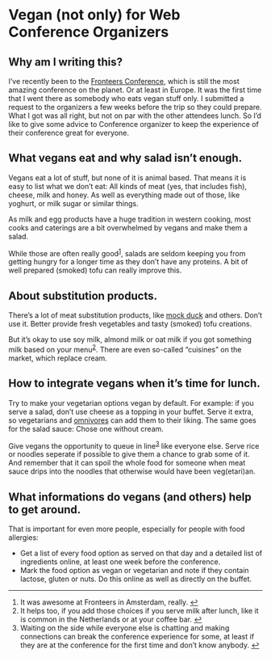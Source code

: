 # Vegan (not only) for Web Conference Organizers

## Why am I writing this?

I’ve recently been to the [Fronteers Conference], which is still the most amazing conference on the planet. Or at least in Europe. It was the first time that I went there as somebody who eats vegan stuff only. I submitted a request to the organizers a few weeks before the trip so they could prepare. What I got was all right, but not on par with the other attendees lunch. So I’d like to give some advice to Conference organizer to keep the experience of their conference great for everyone.

## What vegans eat and why salad isn’t enough.

Vegans eat a lot of stuff, but none of it is animal based. That means it is easy to list what we don’t eat: All kinds of meat (yes, that includes fish), cheese, milk and honey. As well as everything made out of those, like yoghurt, or milk sugar or similar things.

As milk and egg products have a huge tradition in western cooking, most cooks and caterings are a bit overwhelmed by vegans and make them a salad.

While those are often really good<sup id="fnr1">[1]</sup>, salads are seldom keeping you from getting hungry for a longer time as they don’t have any proteins. A bit of well prepared (smoked) tofu can really improve this.

## About substitution products.

There’s a lot of meat substitution products, like [mock duck] and others. Don’t use it. Better provide fresh vegetables and tasty (smoked) tofu creations.

But it’s okay to use soy milk, almond milk or oat milk if you got something milk based on your menu<sup id="fnr2">[2]</sup>. There are even so-called “cuisines” on the market, which replace cream.

## How to integrate vegans when it’s time for lunch.

Try to make your vegetarian options vegan by default. For example: if you serve a salad, don’t use cheese as a topping in your buffet. Serve it extra, so vegetarians and [omnivores] can add them to their liking. The same goes for the salad sauce: Chose one without cream.

Give vegans the opportunity to queue in line<sup id="fnr3">[3]</sup> like everyone else. Serve rice or noodles seperate if possible to give them a chance to grab some of it. And remember that it can spoil the whole food for someone when meat sauce drips into the noodles that otherwise would have been veg(etari)an.

## What informations do vegans (and others) help to get around.

That is important for even more people, especially for people with food allergies:

* Get a list of every food option as served on that day and a detailed list of ingredients online, at least one week before the conference.
* Mark the food option as vegan or vegetarian and note if they contain lactose, gluten or nuts. Do this online as well as directly on the buffet.

[Fronteers Conference]: http://fronteers.nl/congres/2012
[omnivores]: http://en.wikipedia.org/wiki/Omnivore
[mock duck]: http://en.wikipedia.org/wiki/Mock_duck

<hr>

<div>
  <ol class="footnotes">
    <li id="fn1">It was awesome at Fronteers in Amsterdam, really.&nbsp;<a href="#fnr1"  class="footnoteBackLink"  title="Jump back to footnote 1 in the text.">&#8617;</a></li>
    <li id="fn2">It helps too, if you add those choices if you serve milk after lunch, like it is common in the Netherlands or at your coffee bar.&nbsp;<a href="#fnr2"  class="footnoteBackLink"  title="Jump back to footnote 2 in the text.">&#8617;</a></li>
    <li id="fn3">Waiting on the side while everyone else is chatting and making connections can break the conference experience for some, at least if they are at the conference for the first time and don’t know anybody.&nbsp;<a href="#fnr3"  class="footnoteBackLink"  title="Jump back to footnote 3 in the text.">&#8617;</a></li>
  </ol>
</div>

[1]: #fn1
[2]: #fn2
[3]: #fn3
